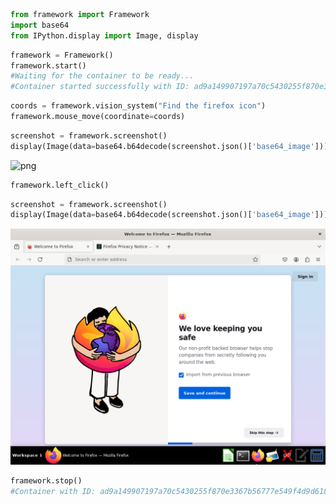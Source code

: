```python
from framework import Framework
import base64
from IPython.display import Image, display
```


```python
framework = Framework()
framework.start()
#Waiting for the container to be ready...
#Container started successfully with ID: ad9a149907197a70c5430255f870e3367b56777e549f4d9d6187eb17f0e94c3a
```
```python
coords = framework.vision_system("Find the firefox icon")
framework.mouse_move(coordinate=coords)
```
```python
screenshot = framework.screenshot()
display(Image(data=base64.b64decode(screenshot.json()['base64_image'])))
```


    
![png](examples/test_3_0.png)
    



```python
framework.left_click()
```
```python
screenshot = framework.screenshot()
display(Image(data=base64.b64decode(screenshot.json()['base64_image'])))
```


    
![png](test_files/test_5_0.png)
    



```python
framework.stop()
#Container with ID: ad9a149907197a70c5430255f870e3367b56777e549f4d9d6187eb17f0e94c3a has been stopped
```
